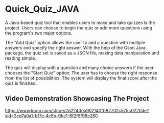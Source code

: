 # Quick_Quiz_JAVA
A Java-based quiz tool that enables users to make and take quizzes is the project. Users can choose to begin the quiz or add more questions using the program's two major options.

The "Add Quiz" option allows the user to add a question with multiple answers and specify the right answer. With the help of the Gson Java package, the quiz set is saved as a JSON file, making data manipulation and reading simple.

The quiz will display with a question and many choice answers if the user chooses the "Start Quiz" option. The user has to choose the right response from the list of possibilities. The system will display the final score after the quiz is finished.

## Video Demonstration Showcasing The Project
https://www.loom.com/share/2d2240ea902140f082702c575c0220de?sid=3cd7a0a1-bf7e-4c5b-9bc1-6f2f5f96e260
